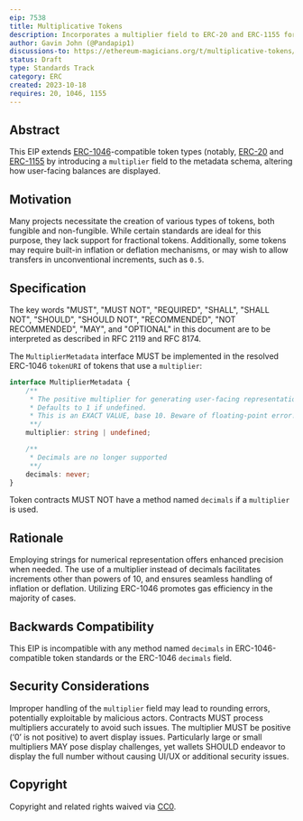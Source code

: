 ```yaml
---
eip: 7538
title: Multiplicative Tokens
description: Incorporates a multiplier field to ERC-20 and ERC-1155 for fractional token values
author: Gavin John (@Pandapip1)
discussions-to: https://ethereum-magicians.org/t/multiplicative-tokens/16149
status: Draft
type: Standards Track
category: ERC
created: 2023-10-18
requires: 20, 1046, 1155
---
```


## Abstract

This EIP extends [ERC-1046](./eip-1046.md)-compatible token types (notably, [ERC-20](./eip-20.md) and [ERC-1155](./eip-1155.md) by introducing a `multiplier` field to the metadata schema, altering how user-facing balances are displayed.

## Motivation

Many projects necessitate the creation of various types of tokens, both fungible and non-fungible. While certain standards are ideal for this purpose, they lack support for fractional tokens. Additionally, some tokens may require built-in inflation or deflation mechanisms, or may wish to allow transfers in unconventional increments, such as `0.5`.

## Specification

The key words "MUST", "MUST NOT", "REQUIRED", "SHALL", "SHALL NOT", "SHOULD", "SHOULD NOT", "RECOMMENDED", "NOT RECOMMENDED", "MAY", and "OPTIONAL" in this document are to be interpreted as described in RFC 2119 and RFC 8174.

The `MultiplierMetadata` interface MUST be implemented in the resolved ERC-1046 `tokenURI` of tokens that use a `multiplier`:

```typescript
interface MultiplierMetadata {
    /**
     * The positive multiplier for generating user-facing representation.
     * Defaults to 1 if undefined.
     * This is an EXACT VALUE, base 10. Beware of floating-point error!
     **/
    multiplier: string | undefined;

    /**
     * Decimals are no longer supported
     **/
    decimals: never;
}
```

Token contracts MUST NOT have a method named `decimals` if a `multiplier` is used.

## Rationale

Employing strings for numerical representation offers enhanced precision when needed. The use of a multiplier instead of decimals facilitates increments other than powers of 10, and ensures seamless handling of inflation or deflation. Utilizing ERC-1046 promotes gas efficiency in the majority of cases.

## Backwards Compatibility

This EIP is incompatible with any method named `decimals` in ERC-1046-compatible token standards or the ERC-1046 `decimals` field.

## Security Considerations

Improper handling of the `multiplier` field may lead to rounding errors, potentially exploitable by malicious actors. Contracts MUST process multipliers accurately to avoid such issues. The multiplier MUST be positive (‘0’ is not positive) to avert display issues. Particularly large or small multipliers MAY pose display challenges, yet wallets SHOULD endeavor to display the full number without causing UI/UX or additional security issues.

## Copyright

Copyright and related rights waived via [CC0](../LICENSE.md).
